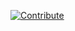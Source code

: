 [![Contribute](https://che.openshift.io/factory/resources/factory-contribute.svg)](https://che.prod-preview.openshift.io/f?url=https://raw.githubusercontent.com/redhat-developer/devfile/master/getting-started/angular/devfile.yaml)

